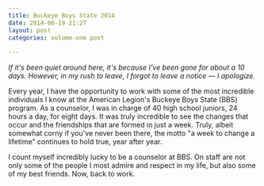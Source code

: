 ```yaml
---
title: Buckeye Boys State 2014
date: 2014-06-19 21:27
layout: post
categories: volume-one post
  
---
```



_If it's been quiet around here, it's because I've been gone for about a 10 days. However, in my rush to leave, I forgot to leave a notice &mdash; I apologize._

Every year, I have the opportunity to work with some of the most incredible individuals I know at the American Legion's Buckeye Boys State (BBS) program. As a counselor, I was in charge of 40 high school juniors, 24 hours a day, for eight days. It was truly incredible to see the changes that occur and the friendships that are formed in just a week. Truly, albeit somewhat corny if you've never been there, the motto "a week to change a lifetime" continues to hold true, year after year. 

I count myself incredibly lucky to be a counselor at BBS. On staff are not only some of the people I most admire and respect in my life, but also some of my best friends. Now, back to work. 
